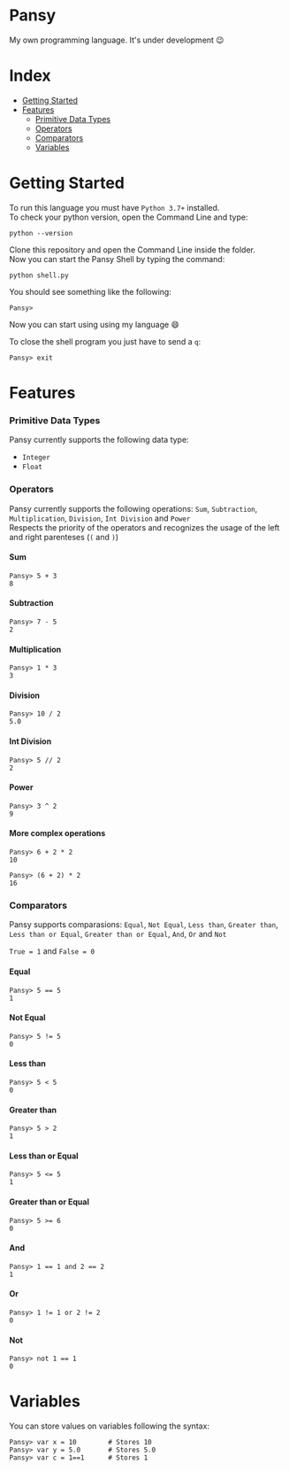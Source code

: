 # Pansy

My own programming language. It's under development :wink:

Index
=====
* [Getting Started](https://github.com/andrefpoliveira/Pansy/blob/master/README.md#getting-started)
* [Features](https://github.com/andrefpoliveira/Pansy/blob/master/README.md#features)
  * [Primitive Data Types](https://github.com/andrefpoliveira/Pansy/blob/master/README.md#primitive-data-types)
  * [Operators](https://github.com/andrefpoliveira/Pansy/blob/master/README.md#operators)
  * [Comparators](https://github.com/andrefpoliveira/Pansy/blob/master/README.md#comparators)
  * [Variables](https://github.com/andrefpoliveira/Pansy/blob/master/README.md#variables)

Getting Started
===============
To run this language you must have ```Python 3.7+``` installed.  
To check your python version, open the Command Line and type:

```
python --version
```

Clone this repository and open the Command Line inside the folder.  
Now you can start the Pansy Shell by typing the command:  

```
python shell.py
```

You should see something like the following:

```
Pansy> 
```

Now you can start using using my language :smile:

To close the shell program you just have to send a ```q```:
```
Pansy> exit
```

Features
==========
### Primitive Data Types
Pansy currently supports the following data type:
* ```Integer```
* ```Float```

### Operators
Pansy currently supports the following operations: ```Sum```, ```Subtraction```, ```Multiplication```, ```Division```, ```Int Division``` and ```Power```  
Respects the priority of the operators and recognizes the usage of the left and right parenteses (```(``` and ```)```)

#### Sum
```
Pansy> 5 + 3
8
```
#### Subtraction
```
Pansy> 7 - 5
2
```
#### Multiplication
```
Pansy> 1 * 3
3
```
#### Division
```
Pansy> 10 / 2
5.0
```
#### Int Division
```
Pansy> 5 // 2
2
```
#### Power
```
Pansy> 3 ^ 2
9
```
#### More complex operations
```
Pansy> 6 + 2 * 2
10

Pansy> (6 + 2) * 2
16
```

### Comparators
Pansy supports comparasions: ```Equal```, ```Not Equal```, ```Less than```, ```Greater than```, ```Less than or Equal```, ```Greater than or Equal```, ```And```, ```Or``` and ```Not```  

```True = 1``` and ```False = 0```
#### Equal
```
Pansy> 5 == 5
1
```
#### Not Equal
```
Pansy> 5 != 5
0
```
#### Less than
```
Pansy> 5 < 5
0
```
#### Greater than
```
Pansy> 5 > 2
1
```
#### Less than or Equal
```
Pansy> 5 <= 5
1
```
#### Greater than or Equal
```
Pansy> 5 >= 6
0
```
#### And
```
Pansy> 1 == 1 and 2 == 2
1
```
#### Or
```
Pansy> 1 != 1 or 2 != 2
0
```
#### Not
```
Pansy> not 1 == 1
0
```

Variables
=========
You can store values on variables following the syntax:
```
Pansy> var x = 10        # Stores 10
Pansy> var y = 5.0       # Stores 5.0
Pansy> var c = 1==1      # Stores 1
```
